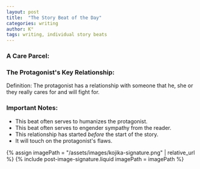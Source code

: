 ```yaml
---
layout: post
title:  "The Story Beat of the Day"
categories: writing
author: K°
tags: writing, individual story beats
---
```


### A Care Parcel:

### The Protagonist's Key Relationship:

Definition:
The protagonist has a relationship with someone that he, she or they really cares for and will fight for.

### Important Notes:
- This beat often serves to humanizes the protagonist.
- This beat often serves to engender sympathy from the reader.
- This relationship has started *before* the start of the story. 
- It will touch on the protagonist's flaws.

<!-- signature -->
{% assign imagePath = "/assets/images/kojika-signature.png" | relative_url %}
{% include post-image-signature.liquid imagePath = imagePath %}
